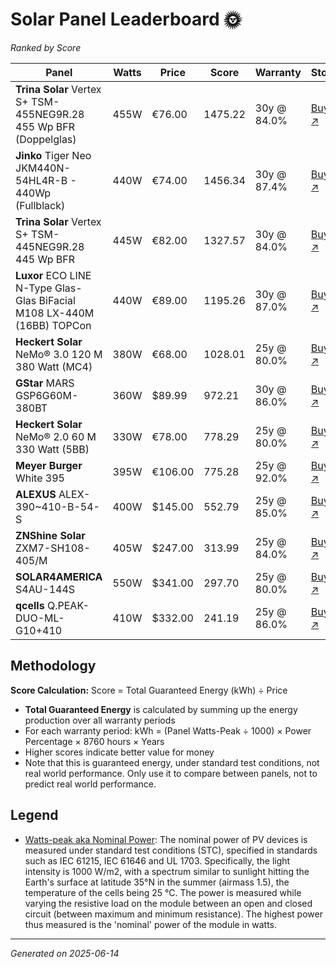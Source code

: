 # Solar Panel Leaderboard 🌞

*Ranked by Score*

| Panel | Watts | Price | Score | Warranty | Store |
|-------|-------|-------|-------|----------|-------|
| **Trina Solar** Vertex S+ TSM-455NEG9R.28 455 Wp BFR (Doppelglas) | 455W | €76.00 | 1475.22 | 30y @ 84.0% | [Buy ↗](https://www.photovoltaik4all.de/trina-vertex-s-tsm-455neg9r.28-455-wp-bfr-doppelglas) |
| **Jinko** Tiger Neo JKM440N-54HL4R-B - 440Wp (Fullblack) | 440W | €74.00 | 1456.34 | 30y @ 87.4% | [Buy ↗](https://www.photovoltaik4all.de/pv4all-deal/jinko-tiger-neo-jkm440n-54hl4r-b-440wp-fullblack/JIN33240) |
| **Trina Solar** Vertex S+ TSM-445NEG9R.28 445 Wp BFR | 445W | €82.00 | 1327.57 | 30y @ 84.0% | [Buy ↗](https://www.photovoltaik4all.de/trina-vertex-s-tsm-445neg9r.28-445-wp-doppelglas) |
| **Luxor** ECO LINE N-Type Glas-Glas BiFacial M108 LX-440M (16BB) TOPCon | 440W | €89.00 | 1195.26 | 30y @ 87.0% | [Buy ↗](https://www.photovoltaik4all.de/luxor-eco-line-n-type-glas-glas-bifacial-m108-lx-440m-16bb-topcon) |
| **Heckert Solar** NeMo® 3.0 120 M 380 Watt (MC4) | 380W | €68.00 | 1028.01 | 25y @ 80.0% | [Buy ↗](https://www.photovoltaik4all.de/heckert-solar-nemo-3-0-120-m-380) |
| **GStar** MARS GSP6G60M-380BT | 360W | $89.99 | 972.21 | 30y @ 86.0% | [Buy ↗](https://www.santansolar.com/product/g-star-360w-120hc-bob-solar-panel/) |
| **Heckert Solar** NeMo® 2.0 60 M 330 Watt (5BB) | 330W | €78.00 | 778.29 | 25y @ 80.0% | [Buy ↗](https://www.photovoltaik4all.de/heckert-solar-nemo-2-0-60m-330-wp-mono) |
| **Meyer Burger** White 395 | 395W | €106.00 | 775.28 | 25y @ 92.0% | [Buy ↗](https://www.photovoltaik4all.de/heckert-solar-nemo-2-0-60m-330-wp-mono) |
| **ALEXUS** ALEX-390~410-B-54-S | 400W | $145.00 | 552.79 | 25y @ 85.0% | [Buy ↗](https://www.santansolar.com/product/alexus-solar-400w-mono-solar-panel/) |
| **ZNShine Solar** ZXM7-SH108-405/M | 405W | $247.00 | 313.99 | 25y @ 84.0% | [Buy ↗](https://www.gogreensolar.com/products/znshine-solar-405-watt-mono-108-cell-all-black) |
| **SOLAR4AMERICA** S4AU-144S | 550W | $341.00 | 297.70 | 25y @ 80.0% | [Buy ↗](https://www.gogreensolar.com/products/solar4america-550w-solar-panel) |
| **qcells** Q.PEAK-DUO-ML-G10+410 | 410W | $332.00 | 241.19 | 25y @ 86.0% | [Buy ↗](https://www.gogreensolar.com/products/znshine-solar-405-watt-mono-108-cell-all-black) |

## Methodology

**Score Calculation:** Score = Total Guaranteed Energy (kWh) ÷ Price

- **Total Guaranteed Energy** is calculated by summing up the energy production over all warranty periods
- For each warranty period: kWh = (Panel Watts-Peak ÷ 1000) × Power Percentage × 8760 hours × Years
- Higher scores indicate better value for money
- Note that this is guaranteed energy, under standard test conditions, not real world performance. Only use it to compare between panels, not to predict real world performance.

## Legend

- [Watts-peak aka Nominal Power](https://en.wikipedia.org/wiki/Nominal_power_(photovoltaic)#Standard_test_conditions): The nominal power of PV devices is measured under standard test conditions (STC), specified in standards such as IEC 61215, IEC 61646 and UL 1703. Specifically, the light intensity is 1000 W/m2, with a spectrum similar to sunlight hitting the Earth's surface at latitude 35°N in the summer (airmass 1.5), the temperature of the cells being 25 °C. The power is measured while varying the resistive load on the module between an open and closed circuit (between maximum and minimum resistance). The highest power thus measured is the 'nominal' power of the module in watts.

---
*Generated on 2025-06-14*
